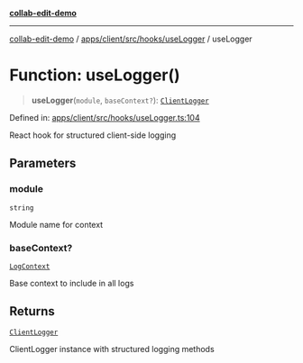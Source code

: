 [**collab-edit-demo**](../../../../../../README.md)

***

[collab-edit-demo](../../../../../../README.md) / [apps/client/src/hooks/useLogger](../README.md) / useLogger

# Function: useLogger()

> **useLogger**(`module`, `baseContext?`): [`ClientLogger`](../type-aliases/ClientLogger.md)

Defined in: [apps/client/src/hooks/useLogger.ts:104](https://github.com/austyle-io/pub-sub-demo/blob/00b2f1e9b947d5e964db5c3be9502513c4374263/apps/client/src/hooks/useLogger.ts#L104)

React hook for structured client-side logging

## Parameters

### module

`string`

Module name for context

### baseContext?

[`LogContext`](../type-aliases/LogContext.md)

Base context to include in all logs

## Returns

[`ClientLogger`](../type-aliases/ClientLogger.md)

ClientLogger instance with structured logging methods
